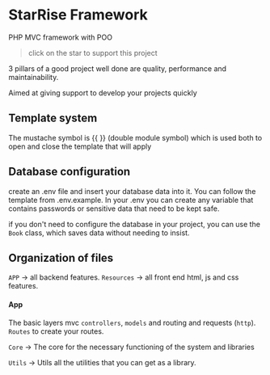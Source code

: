 # StarRise Framework
PHP MVC framework with POO
> click on the star to support this project 

3 pillars of a good project well done are quality, performance and maintainability.

Aimed at giving support to develop your projects quickly

## Template system
The mustache symbol is {{ }} (double module symbol) which is used both to open and close the template that will apply

##  Database configuration
create an .env file and insert your database data into it. You can follow the template from .env.example.
In your .env you can create any variable that contains passwords or sensitive data that need to be kept safe.

if you don't need to configure the database in your project, you can use the `Book` class, which saves data without needing to insist.

## Organization of files
`APP` -> all backend features.
`Resources` -> all front end html, js and css features.

####  App
The basic layers mvc `controllers`, `models` and routing and requests (`http`). `Routes` to create your routes.

`Core` -> The core for the necessary functioning of the system and libraries

`Utils` -> Utils all the utilities that you can get as a library.
